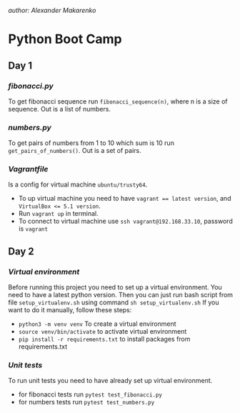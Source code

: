 *author: Alexander Makarenko*

# Python Boot Camp

## Day 1

### *fibonacci.py*
To get fibonacci sequence run `fibonacci_sequence(n)`, where n is a size of sequence. Out is a list of numbers.

### *numbers.py* 
To get pairs of numbers from 1 to 10 which sum is 10 run `get_pairs_of_numbers()`. Out is a set of pairs.

### *Vagrantfile*
Is a config for virtual machine `ubuntu/trusty64`.
* To up virtual machine you need to have `vagrant == latest version`, and `VirtualBox <= 5.1 version`.
* Run `vagrant up` in terminal.
* To connect to virtual machine use `ssh vagrant@192.168.33.10`, password is `vagrant`

## Day 2

### *Virtual environment*

Before running this project you need to set up a virtual environment. 
You need to have a latest python version. 
Then you can just run bash script from file `setup_virtualenv.sh` using command `sh setup_virtualenv.sh`
If you want to do it manually, follow these steps:
* `python3 -m venv venv` To create a virtual environment
* `source venv/bin/activate` to activate virtual environment
* `pip install -r requirements.txt` to install packages from requirements.txt

### *Unit tests*

To run unit tests you need to have already set up virtual environment.
* for fibonacci tests run `pytest test_fibonacci.py`
* for numbers tests run `pytest test_numbers.py`